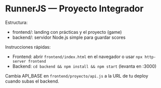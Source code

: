 # RunnerJS — Proyecto Integrador

Estructura:
- frontend/: landing con prácticas y el proyecto (game)
- backend/: servidor Node.js simple para guardar scores

Instrucciones rápidas:
- Frontend: abrir `frontend/index.html` en el navegador o usar `npx http-server frontend`
- Backend: `cd backend && npm install && npm start` (levanta en :3000)

Cambia API_BASE en `frontend/proyecto/api.js` a la URL de tu deploy cuando subas el backend.
